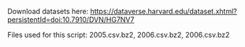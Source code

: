 Download datasets here: https://dataverse.harvard.edu/dataset.xhtml?persistentId=doi:10.7910/DVN/HG7NV7 

Files used for this script: 2005.csv.bz2, 2006.csv.bz2, 2006.csv.bz2
